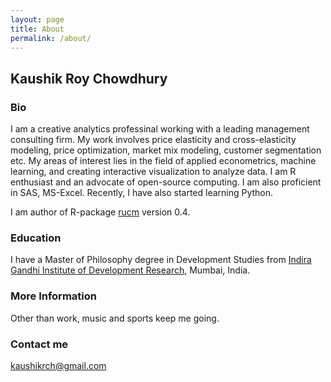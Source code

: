 ```yaml
---
layout: page
title: About
permalink: /about/
---
```


## Kaushik Roy Chowdhury

### Bio
I am a creative analytics professinal working with a leading management consulting firm. My work involves price elasticity and cross-elasticity modeling, price optimization, market mix modeling, customer segmentation etc. My areas of interest lies in the field of applied econometrics, machine learning, and creating interactive visualization to analyze data. I am R enthusiast and an advocate of open-source computing. I am also proficient in SAS, MS-Excel. Recently, I have also started learning Python. 

I am author of R-package [rucm](cran.r-project.org/package=rucm) version 0.4.

### Education
I have a Master of Philosophy degree in Development Studies from [Indira Gandhi Institute of Development Research](http://www.igidr.ac.in/), Mumbai, India. 

### More Information
Other than work, music and sports keep me going. 

### Contact me
[kaushikrch@gmail.com](mailto:kaushikrch@gmail.com)
